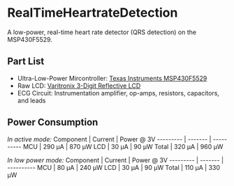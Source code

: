 RealTimeHeartrateDetection
==========================

A low-power, real-time heart rate detector (QRS detection) on the MSP430F5529.

Part List
---------
* Ultra-Low-Power Mircontroller: [Texas Instruments MSP430F5529](http://www.ti.com/product/msp430f5529)
* Raw LCD: [Varitronix 3-Digit Reflective LCD](http://www.digikey.ca/product-detail/en/VI-321-DP-RC-S/153-1101-ND/531266)
* ECG Circuit: Instrumentation amplifier, op-amps, resistors, capacitors, and leads

Power Consumption
-----------------
*In active mode:*
Component | Current | Power @ 3V
--------- | ------- | ---------- 
MCU       |  290 μA | 870 μW
LCD       |   30 μA |  90 μW
Total     |  320 μA | 960 μW

*In low power mode:*
Component | Current | Power @ 3V
--------- | ------- | ---------- 
MCU       |   80 μA | 240 μW
LCD       |   30 μA |  90 μW
Total     |  110 μA | 330 μW

